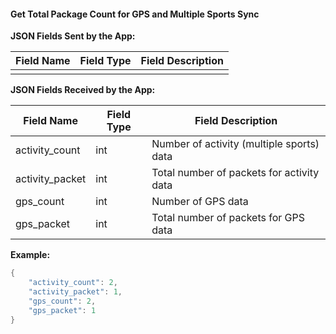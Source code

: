 #### Get Total Package Count for GPS and Multiple Sports Sync


**JSON Fields Sent by the App:**

| Field Name | Field Type | Field Description |
| ---------- | ---------- | ----------------- |
|            |            |                   |

**JSON Fields Received by the App:**

| Field Name        | Field Type | Field Description            |
| ----------------- | ---------- | ---------------------------- |
| activity_count    | int        | Number of activity (multiple sports) data |
| activity_packet   | int        | Total number of packets for activity data |
| gps_count         | int        | Number of GPS data           |
| gps_packet        | int        | Total number of packets for GPS data |

**Example:**

```c
{
    "activity_count": 2,
    "activity_packet": 1,
    "gps_count": 2,
    "gps_packet": 1
}
```